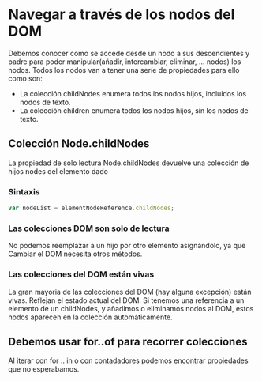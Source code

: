 # Navegar a través de los nodos del DOM
Debemos conocer como se accede desde un nodo a sus descendientes y padre para poder manipular(añadir, intercambiar, eliminar, ... nodos) los nodos.
Todos los nodos van a tener una seríe de propiedades para ello como son:
- La colección childNodes enumera todos los nodos hijos, incluidos los nodos de texto.
- La colección children enumera todos los nodos hijos, sin los nodos de texto.
## Colección Node.childNodes
La propiedad de solo lectura Node.childNodes  devuelve una colección de hijos nodes del elemento dado
### Sintaxis
```javascript
var nodeList = elementNodeReference.childNodes;
```
### Las colecciones DOM son solo de lectura
No podemos reemplazar a un hijo por otro elemento asignándolo, ya que Cambiar el DOM necesita otros métodos. 
### Las colecciones del DOM están vivas
La gran mayoria de las colecciones del DOM (hay alguna excepción) están vivas. Reflejan el estado actual del DOM.
Si tenemos una referencia a un elemento de un childNodes, y añadimos o eliminamos nodos al DOM, estos nodos aparecen en la colección automáticamente.
## Debemos usar for..of para recorrer colecciones
Al iterar con for .. in o con contadadores podemos encontrar propiedades que no esperabamos.
